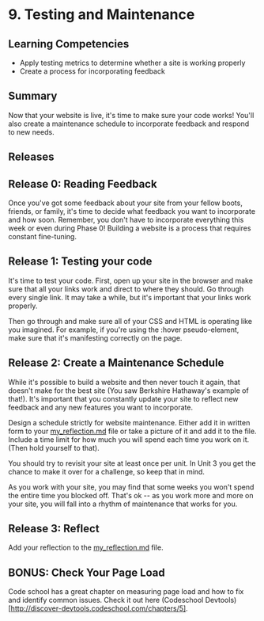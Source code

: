 # 9. Testing and Maintenance

## Learning Competencies
- Apply testing metrics to determine whether a site is working properly
- Create a process for incorporating feedback

## Summary
Now that your website is live, it's time to make sure your code works! You'll also create a maintenance schedule to incorporate feedback and respond to new needs.

## Releases

## Release 0: Reading Feedback
Once you've got some feedback about your site from your fellow boots, friends, or family, it's time to decide what feedback you want to incorporate and how soon. Remember, you don't have to incorporate everything this week or even during Phase 0! Building a website is a process that requires constant fine-tuning.

## Release 1: Testing your code
It's time to test your code. First, open up your site in the browser and make sure that all your links work and direct to where they should. Go through every single link. It may take a while, but it's important that your links work properly.

Then go through and make sure all of your CSS and HTML is operating like you imagined. For example, if you're using the :hover pseudo-element, make sure that it's manifesting correctly on the page.

## Release 2: Create a Maintenance Schedule

While it's possible to build a website and then never touch it again, that doesn't make for the best site (You saw Berkshire Hathaway's example of that!). It's important that you constantly update your site to reflect new feedback and any new features you want to incorporate.

Design a schedule strictly for website maintenance. Either add it in written form to your [my_reflection.md](my_reflection.md) file or take a picture of it and add it to the file. Include a time limit for how much you will spend each time you work on it. (Then hold yourself to that).

You should try to revisit your site at least once per unit. In Unit 3 you get the chance to make it over for a challenge, so keep that in mind.

As you work with your site, you may find that some weeks you won't spend the entire time you blocked off. That's ok -- as you work more and more on your site, you will fall into a rhythm of maintenance that works for you.

## Release 3: Reflect
Add your reflection to the [my_reflection.md](my_reflection.md) file.

## BONUS: Check Your Page Load

Code school has a great chapter on measuring page load and how to fix and identify common issues. Check it out here (Codeschool Devtools)[http://discover-devtools.codeschool.com/chapters/5].



